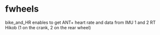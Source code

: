 # fwheels
bike_and_HR enables to get ANT+ heart rate and data from IMU 1 and 2 RT Hikob (1 on the crank, 2 on the rear wheel)
